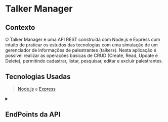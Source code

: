 # Talker Manager

## Contexto

O Talker Manager é uma API REST construída com Node.js e Express com intuito de praticar os estudos das tecnologias com uma simulação de um gerenciador de informações de palestrantes (talkers).
Nesta aplicação é possível realizar as operações básicas de CRUD (Create, Read, Update e Delete), permitindo cadastrar, listar, pesquisar, editar e excluir palestrantes.

## Tecnologias Usadas

> [Node.js](https://nodejs.org/pt-br/docs) e [Express](https://expressjs.com/pt-br/)

<details>
<summary><h2>EndPoints da API</h2></summary>

 ### `GET` /talker

> Retorna todos os palestrantes:

```bash
[
  {
    "name": { talker name },
    "age": { talker age },
    "id": { id },
    "talk": {
      "watchedAt": { some date },
      "rate": { talker rate }
    }
  },
...
]
```

<hr />

### `GET` /talker/:id

> Retorna retorna o palestrante por seu "id":

```bash
{
  "name": { talker name },
  "age": { talker age },
  "id": { id },
  "talk": {
    "watchedAt": { some date },
    "rate": { talker rate }
  }
}
```

<hr />

### `GET` /talker/search

> Headers

```
Authorization: { token passado pelo EndPoint "/login" }
```

> Query Parameters

```
q: { string para pesquisa por nome do palestrante }
```

> Retorna os palestrante que o nome inclui a query "q" passada:

```bash
[
  {
    "name": { talker name },
    "age": { talker age },
    "id": { id },
    "talk": {
      "watchedAt": { some date },
      "rate": { talker rate }
    }
  },
...
]
```

<hr />

### `POST` /login

> Body

```bash
{
  "email: { e-mail no modelo "email@email.com" },
  "password": { senha de no minimo 6 caracteres }
}
```

> Retorna um token necessário para os EndPoints que requerem o Header "Authorization":

```bash
{
  "token": { token aleatorio de 16 digitos }
}
```

</details>
